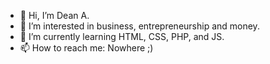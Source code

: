 - 👋 Hi, I’m Dean A.
- 👀 I’m interested in business, entrepreneurship and money.
- 🌱 I’m currently learning HTML, CSS, PHP, and JS.
- 📫 How to reach me: Nowhere ;)
